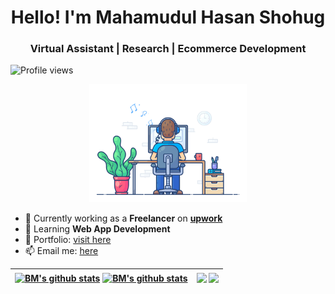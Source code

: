 <h1 align='center'> Hello! I'm Mahamudul Hasan Shohug</h1>
<h3 align='center'> Virtual Assistant | Research | Ecommerce Development </h1>

![Profile views](https://komarev.com/ghpvc/?username=bshohug)  

<p align="center"><a href="https://bshohug.github.io"><img width="50%" alt="Hello, I'm BM!" src="https://github.com/bshohug/bshohug/blob/main/dev-gifs/coding.gif" /></a></p>


- 🔭 Currently working as a **Freelancer** on [**upwork**](https://www.upwork.com/freelancers/~01fd64432f25a3cc81)
- 🌱 Learning **Web App Development** 
- 💼 Portfolio: [visit here](https://www.upwork.com/freelancers/~01fd64432f25a3cc81) 
- 📫 Email me: [here](mailto:bmmahamudul@gmail.com) 




| <a href="https://github.com/anuraghazra/github-readme-stats#gh-dark-mode-only"><img align="center" src="https://github-readme-stats.vercel.app/api?username=bshohug&show_icons=true&include_all_commits=true&theme=algolia&hide_border=true#gh-dark-mode-only" alt="BM's github stats" /></a> <a href="https://github.com/anuraghazra/github-readme-stats#gh-light-mode-only"><img align="center" src="https://github-readme-stats.vercel.app/api?username=bshohug&show_icons=true&include_all_commits=true&theme=default&hide_border=true&rank_icon=github#gh-light-mode-only" alt="BM's github stats" /></a>  | <a href="https://github.com/anuraghazra/github-readme-stats#gh-dark-mode-only"><img align="center" src="https://github-readme-stats.vercel.app/api/top-langs/?username=bshohug&layout=compact&theme=algolia&hide_border=true#gh-dark-mode-only" /></a> <a href="https://github.com/anuraghazra/github-readme-stats#gh-light-mode-only"><img align="center" src="https://github-readme-stats.vercel.app/api/top-langs/?username=bshohug&layout=compact&theme=default&hide_border=true#gh-light-mode-only" /></a> |
| ------------- | ------------- |


